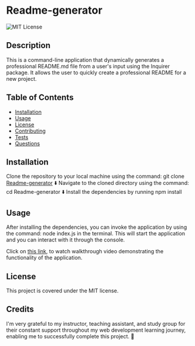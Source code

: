 # Readme-generator
![MIT License](https://img.shields.io/badge/License-MIT-yellow.svg)

## Description
This is a command-line application that dynamically generates a professional README.md file from a user's input using the Inquirer package. It allows the user to quickly create a professional README for a new project.

## Table of Contents
- [Installation](#installation)
- [Usage](#usage)
- [License](#license)
- [Contributing](#contributing)
- [Tests](#tests)
- [Questions](#questions)

## Installation
Clone the repository to your local machine using the command: git clone [Readme-generator](https://github.com/Naike-B/Readme-generator) 
⬇️ 
Navigate to the cloned directory using the command: cd Readme-generator
⬇️
Install the dependencies by running npm install

## Usage
After installing the dependencies, you can invoke the application by using the command: node index.js in the terminal. This will start the application and you can interact with it through the console.

Click on [this link](https://drive.google.com/file/d/1AaeIDFNHLymnGJwlBm2wNQslLZgiySqf/view?usp=sharing), to watch walkthrough video demonstrating the functionality of the application.

## License
This project is covered under the MIT license.

## Credits

I'm very grateful to my instructor, teaching assistant, and study group for their constant support throughout my web development learning journey, enabling me to successfully complete this project.  🚀


